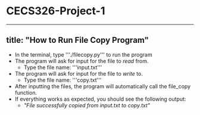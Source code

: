 # CECS326-Project-1
---
title: "How to Run File Copy Program"
---

-  In the terminal, type '''./filecopy.py''' to run the program
-  The program will ask for input for the file to *read* from. 
    - Type the file name: '''input.txt'''
-  The program will ask for input for the file to *write* to.
    - Type the file name: '''copy.txt'''
-  After inputting the files, the program will automatically call the file_copy function. 
-  If everything works as expected, you should see the following output:
    - *"File successfully copied from input.txt to copy.txt"*

